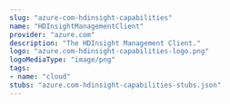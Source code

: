 ```yaml
---
slug: "azure-com-hdinsight-capabilities"
name: "HDInsightManagementClient"
provider: "azure.com"
description: "The HDInsight Management Client."
logo: "azure.com-hdinsight-capabilities-logo.png"
logoMediaType: "image/png"
tags:
- name: "cloud"
stubs: "azure.com-hdinsight-capabilities-stubs.json"
---
```

